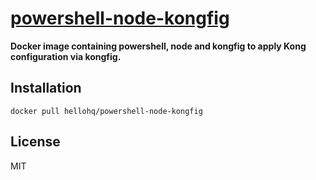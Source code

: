 # [powershell-node-kongfig](https://hub.docker.com/r/powershell-node-kongfig)

**Docker image containing powershell, node and kongfig to apply Kong configuration via kongfig.**

## Installation

```
docker pull hellohq/powershell-node-kongfig
```

## License

MIT